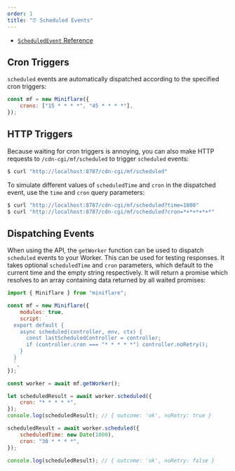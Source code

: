 ```yaml
---
order: 1
title: "⏰ Scheduled Events"
---
```


- [`ScheduledEvent` Reference](/workers/runtime-apis/handlers/scheduled/)

## Cron Triggers

`scheduled` events are automatically dispatched according to the specified cron
triggers:

```js
const mf = new Miniflare({
	crons: ["15 * * * *", "45 * * * *"],
});
```

## HTTP Triggers

Because waiting for cron triggers is annoying, you can also make HTTP requests
to `/cdn-cgi/mf/scheduled` to trigger `scheduled` events:

```sh
$ curl "http://localhost:8787/cdn-cgi/mf/scheduled"
```

To simulate different values of `scheduledTime` and `cron` in the dispatched
event, use the `time` and `cron` query parameters:

```sh
$ curl "http://localhost:8787/cdn-cgi/mf/scheduled?time=1000"
$ curl "http://localhost:8787/cdn-cgi/mf/scheduled?cron=*+*+*+*+*"
```

## Dispatching Events

When using the API, the `getWorker` function can be used to dispatch
`scheduled` events to your Worker. This can be used for testing responses. It
takes optional `scheduledTime` and `cron` parameters, which default to the
current time and the empty string respectively. It will return a promise which
resolves to an array containing data returned by all waited promises:

```js
import { Miniflare } from "miniflare";

const mf = new Miniflare({
	modules: true,
	script: `
  export default {
    async scheduled(controller, env, ctx) {
      const lastScheduledController = controller;
      if (controller.cron === "* * * * *") controller.noRetry();
    }
  }
  `,
});

const worker = await mf.getWorker();

let scheduledResult = await worker.scheduled({
	cron: "* * * * *",
});
console.log(scheduledResult); // { outcome: 'ok', noRetry: true }

scheduledResult = await worker.scheduled({
	scheduledTime: new Date(1000),
	cron: "30 * * * *",
});

console.log(scheduledResult); // { outcome: 'ok', noRetry: false }
```
